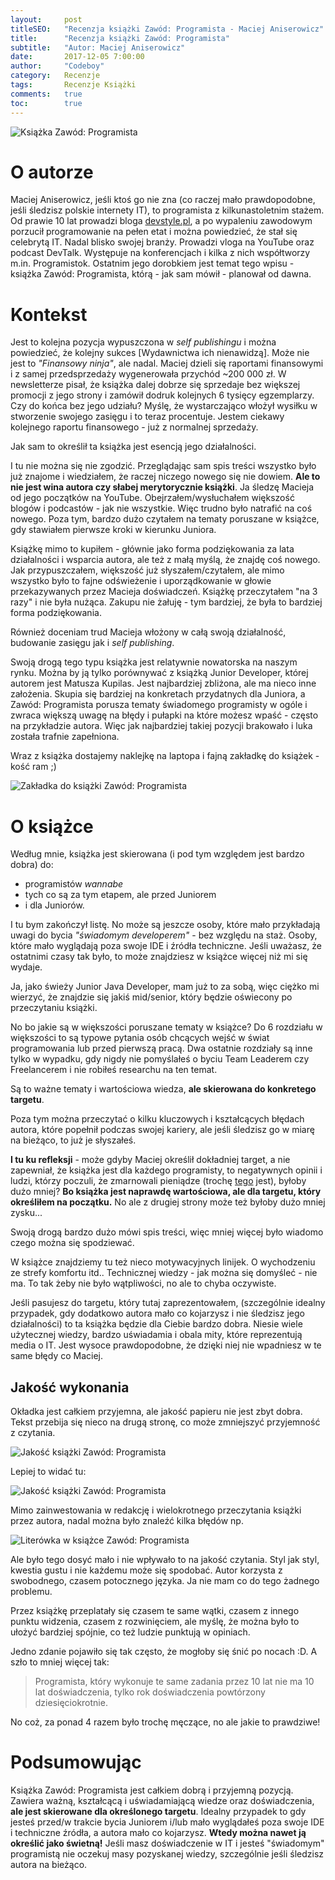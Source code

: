 ```yaml
---
layout:     post
titleSEO:	"Recenzja książki Zawód: Programista - Maciej Aniserowicz"
title:      "Recenzja książki Zawód: Programista"
subtitle:   "Autor: Maciej Aniserowicz"
date:       2017-12-05 7:00:00
author:     "Codeboy"
category:   Recenzje
tags:	    Recenzje Książki
comments:   true
toc:        true
---
```


![Książka Zawód: Programista](/img/reviews/zawod-dev/book.jpg)

# O autorze

Maciej Aniserowicz, jeśli ktoś go nie zna (co raczej mało prawdopodobne, jeśli śledzisz polskie internety IT), to programista z kilkunastoletnim stażem. Od prawie 10 lat prowadzi bloga [devstyle.pl](https://devstyle.pl), a po wypaleniu zawodowym porzucił programowanie na pełen etat i można powiedzieć, że stał się celebrytą IT. Nadal blisko swojej branży. Prowadzi vloga na YouTube oraz podcast DevTalk. Występuje na konferencjach i kilka z nich współtworzy m.in. Programistok. Ostatnim jego dorobkiem jest temat tego wpisu - książka Zawód: Programista, którą - jak sam mówił - planował od dawna.

# Kontekst

Jest to kolejna pozycja wypuszczona w _self publishingu_ i można powiedzieć, że kolejny sukces [Wydawnictwa ich nienawidzą]. Może nie jest to _"Finansowy ninja"_, ale nadal. Maciej dzieli się raportami finansowymi i z samej przedsprzedaży wygenerowała przychód ~200 000 zł. W newsletterze pisał, że książka dalej dobrze się sprzedaje bez większej promocji z jego strony i zamówił dodruk kolejnych 6 tysięcy egzemplarzy. Czy do końca bez jego udziału? Myślę, że wystarczająco włożył wysiłku w stworzenie swojego zasięgu  i to teraz procentuje. Jestem ciekawy kolejnego raportu finansowego - już z normalnej sprzedaży.

Jak sam to określił ta książka jest esencją jego działalności.

I tu nie można się nie zgodzić. Przeglądając sam spis treści wszystko było już znajome i wiedziałem, że raczej niczego nowego się nie dowiem. **Ale to nie jest wina autora czy słabej merytorycznie książki**. Ja śledzę Macieja od jego początków na YouTube. Obejrzałem/wysłuchałem większość blogów i podcastów - jak nie wszystkie.
Więc trudno było natrafić na coś nowego. Poza tym, bardzo dużo czytałem na tematy poruszane w książce, gdy stawiałem pierwsze kroki w kierunku Juniora.

Książkę mimo to kupiłem - głównie jako forma podziękowania za lata działalności  i wsparcia autora, ale też z małą myślą, że znajdę coś nowego. Jak przypuszczałem, większość już słyszałem/czytałem, ale mimo wszystko było to fajne odświeżenie i uporządkowanie w głowie przekazywanych przez Macieja doświadczeń. Książkę przeczytałem "na 3 razy" i nie była nużąca. Zakupu nie żałuję - tym bardziej, że była to bardziej forma podziękowania.

Również doceniam trud Macieja włożony w całą swoją działalność, budowanie zasięgu jak i _self publishing_.

Swoją drogą tego typu książka jest relatywnie nowatorska na naszym rynku. Można by ją tylko porównywać z książką Junior Developer, której autorem jest Matusza Kupilas. Jest najbardziej zbliżona, ale ma nieco inne założenia. Skupia się bardziej na konkretach przydatnych dla Juniora, a Zawód: Programista porusza tematy świadomego programisty w ogóle i zwraca większą uwagę na błędy i pułapki na które możesz wpaść - często na przykładzie autora.  Więc jak najbardziej takiej pozycji brakowało i luka została trafnie zapełniona.

Wraz z książka dostajemy naklejkę na laptopa i fajną zakładkę do książek - kość ram ;)

![Zakładka do książki Zawód: Programista](/img/reviews/zawod-dev/bonus.jpg)

# O książce

Według mnie, książka jest skierowana (i pod tym względem jest bardzo dobra) do:
 - programistów _wannabe_
 - tych co są za tym etapem, ale przed Juniorem
 - i dla Juniorów.
 
 I tu bym zakończył listę. No może są jeszcze osoby, które mało przykładają uwagi do bycia _"świadomym developerem"_ - bez względu na staż. Osoby, które mało wyglądają poza swoje IDE i źródła techniczne. Jeśli uważasz, że ostatnimi czasy tak było, to może znajdziesz w książce więcej niż mi się wydaje.
 
 Ja, jako świeży Junior Java Developer, mam już to za sobą, więc ciężko mi wierzyć, że znajdzie się jakiś mid/senior, który będzie oświecony po przeczytaniu książki.
 
 No bo jakie są w większości poruszane tematy w książce? Do 6 rozdziału w większości to są typowe pytania osób chcących wejść w świat programowania lub przed pierwszą pracą. Dwa ostatnie rozdziały są inne tylko w wypadku, gdy nigdy nie pomyślałeś o byciu Team Leaderem czy Freelancerem i nie robiłeś researchu na ten temat.
 
 Są to ważne tematy i wartościowa wiedza, **ale skierowana do konkretego targetu**.
 
 Poza tym można przeczytać o kilku kluczowych i kształcących błędach autora, które popełnił podczas swojej kariery, ale jeśli śledzisz go w miarę na bieżąco, to już je słyszałeś.
 
 **I tu ku refleksji** - może gdyby Maciej określił dokładniej target, a nie zapewniał, że książka jest dla każdego programisty, to negatywnych opinii i ludzi, którzy poczuli, że zmarnowali pieniądze (trochę [tego](https://lubimyczytac.pl/ksiazka/4812210/zawod-programista#reviews) jest), byłoby dużo mniej? **Bo książka jest naprawdę wartościowa, ale dla targetu, który określiłem na początku.** No ale z drugiej strony może też byłoby dużo mniej zysku...
 
 Swoją drogą bardzo dużo mówi spis treści, więc mniej więcej było wiadomo czego można się spodziewać.
 
 W książce znajdziemy tu też nieco motywacyjnych linijek. O wychodzeniu ze strefy komfortu itd.. Technicznej wiedzy - jak można się domyśleć - nie ma. To tak żeby nie było wątpliwości, no ale to chyba oczywiste.
 
 Jeśli pasujesz do targetu, który tutaj zaprezentowałem, (szczególnie idealny przypadek, gdy dodatkowo autora mało co kojarzysz i nie śledzisz jego działalności) to ta książka będzie dla Ciebie bardzo dobra. Niesie wiele użytecznej wiedzy, bardzo uświadamia i obala mity, które reprezentują media o IT. Jest wysoce prawdopodobne, że dzięki niej nie wpadniesz w te same błędy co Maciej.
 
## Jakość wykonania

 Okładka jest całkiem przyjemna, ale jakość papieru nie jest zbyt dobra. Tekst przebija się nieco na drugą stronę, co może zmniejszyć przyjemność z czytania.
  
 ![Jakość książki Zawód: Programista](/img/reviews/zawod-dev/text.jpg)
 
 Lepiej to widać tu:

 ![Jakość książki Zawód: Programista](/img/reviews/zawod-dev/text2.jpg)
 
 Mimo zainwestowania w redakcję i wielokrotnego przeczytania książki przez autora, nadal można było znaleźć kilka błędów np.
 
 ![Literówka w książce Zawód: Programista](/img/reviews/zawod-dev/typo.jpg)
 
 Ale było tego dosyć mało i nie wpływało to na jakość czytania. Styl jak styl, kwestia gustu i nie każdemu może się spodobać. Autor korzysta z swobodnego, czasem potocznego języka. Ja nie mam co do tego żadnego problemu.
 
 Przez książkę przeplatały się czasem te same wątki, czasem z innego punktu widzenia, czasem z rozwinięciem, ale myślę, że można było to ułożyć bardziej spójnie, co też ludzie punktują w opiniach.
 
 Jedno zdanie pojawiło się tak często, że mogłoby się śnić po nocach :D. A szło to mniej więcej tak:
  
 > Programista, który wykonuje te same zadania przez 10 lat nie ma 10 lat doświadczenia, tylko rok doświadczenia powtórzony dziesięciokrotnie.
   
 No coż, za ponad 4 razem było trochę męczące, no ale jakie to prawdziwe!
 
# Podsumowując

Książka Zawód: Programista jest całkiem dobrą i przyjemną pozycją. Zawiera ważną, kształcącą i uświadamiającą wiedze oraz doświadczenia, **ale jest skierowane dla określonego targetu**. Idealny przypadek to gdy jesteś przed/w trakcie bycia Juniorem i/lub mało wyglądałeś poza swoje IDE i techniczne źródła, a autora mało co kojarzysz. **Wtedy można nawet ją określić jako świetną!** Jeśli masz doświadczenie w IT i jesteś "świadomym" programistą nie oczekuj masy pozyskanej wiedzy, szczególnie jeśli śledzisz autora na bieżąco.
 
 




